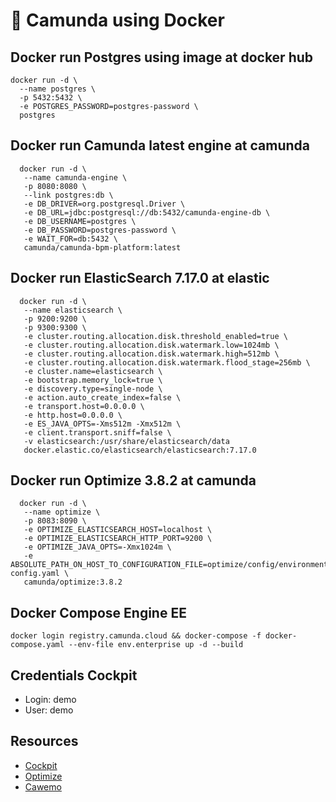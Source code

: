 # 🐋 Camunda using Docker
## Docker run Postgres using image at docker hub
```shell
docker run -d \
  --name postgres \
  -p 5432:5432 \
  -e POSTGRES_PASSWORD=postgres-password \
  postgres
```
## Docker run Camunda latest engine at camunda
```shell
  docker run -d \
   --name camunda-engine \
   -p 8080:8080 \
   --link postgres:db \
   -e DB_DRIVER=org.postgresql.Driver \
   -e DB_URL=jdbc:postgresql://db:5432/camunda-engine-db \
   -e DB_USERNAME=postgres \
   -e DB_PASSWORD=postgres-password \
   -e WAIT_FOR=db:5432 \
   camunda/camunda-bpm-platform:latest
```
## Docker run ElasticSearch 7.17.0 at elastic
```shell
  docker run -d \
   --name elasticsearch \
   -p 9200:9200 \
   -p 9300:9300 \
   -e cluster.routing.allocation.disk.threshold_enabled=true \
   -e cluster.routing.allocation.disk.watermark.low=1024mb \
   -e cluster.routing.allocation.disk.watermark.high=512mb \
   -e cluster.routing.allocation.disk.watermark.flood_stage=256mb \
   -e cluster.name=elasticsearch \
   -e bootstrap.memory_lock=true \
   -e discovery.type=single-node \
   -e action.auto_create_index=false \
   -e transport.host=0.0.0.0 \
   -e http.host=0.0.0.0 \
   -e ES_JAVA_OPTS=-Xms512m -Xmx512m \
   -e client.transport.sniff=false \
   -v elasticsearch:/usr/share/elasticsearch/data
   docker.elastic.co/elasticsearch/elasticsearch:7.17.0
```
## Docker run Optimize 3.8.2 at camunda
```shell
  docker run -d \
   --name optimize \
   -p 8083:8090 \
   -e OPTIMIZE_ELASTICSEARCH_HOST=localhost \
   -e OPTIMIZE_ELASTICSEARCH_HTTP_PORT=9200 \
   -e OPTIMIZE_JAVA_OPTS=-Xmx1024m \
   -e ABSOLUTE_PATH_ON_HOST_TO_CONFIGURATION_FILE=optimize/config/environment-config.yaml \
   camunda/optimize:3.8.2
```
## Docker Compose Engine EE
```shell
docker login registry.camunda.cloud && docker-compose -f docker-compose.yaml --env-file env.enterprise up -d --build
```
## Credentials Cockpit
- Login: demo
- User: demo
## Resources
- [Cockpit](http://localhost:8080/camunda/)
- [Optimize](http://localhost:8083/)
- [Cawemo](#)